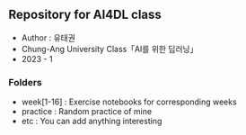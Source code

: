 ## Repository for AI4DL class
* Author : 유태권
* Chung-Ang University Class「AI를 위한 딥러닝」
* 2023 - 1
### Folders
* week[1-16] : Exercise notebooks for corresponding weeks
* practice : Random practice of mine
* etc : You can add anything interesting
